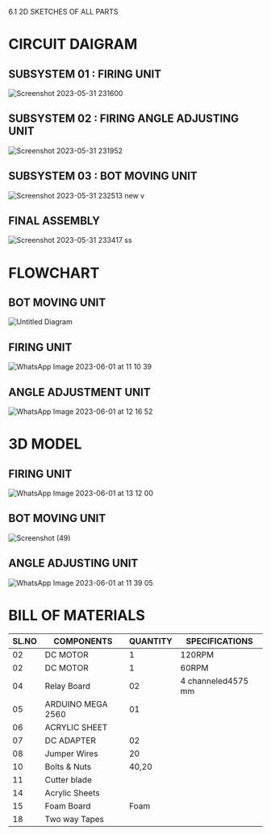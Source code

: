 6.1 2D SKETCHES OF ALL PARTS
# CIRCUIT DAIGRAM
## SUBSYSTEM 01 : FIRING UNIT
![Screenshot 2023-05-31 231600](https://github.com/N-Division-2022-2023-Even/Repo-07/assets/130956680/2eba2eb3-b561-4957-8268-1d208d6a36b6)


## SUBSYSTEM 02 : FIRING ANGLE ADJUSTING UNIT
![Screenshot 2023-05-31 231952](https://github.com/N-Division-2022-2023-Even/Repo-07/assets/130956680/9e06f274-dedb-4a3a-8167-753ad3b69fe6)


## SUBSYSTEM 03 : BOT MOVING UNIT
![Screenshot 2023-05-31 232513 new v](https://github.com/N-Division-2022-2023-Even/Repo-07/assets/130956680/0bac6e08-35e4-46c3-b252-91f7ed35c5c0)


## FINAL ASSEMBLY
![Screenshot 2023-05-31 233417 ss](https://github.com/N-Division-2022-2023-Even/Repo-07/assets/130956680/04c7c6b6-29c5-47a2-9e98-174c6fe37e64)



# FLOWCHART
## BOT MOVING UNIT
![Untitled Diagram](https://github.com/N-Division-2022-2023-Even/Repo-07/assets/130656643/206199c2-c4ca-4cb5-aff2-f0d14b44b212)


## FIRING UNIT
![WhatsApp Image 2023-06-01 at 11 10 39](https://github.com/N-Division-2022-2023-Even/Repo-07/assets/130656643/71674624-f1c2-4b71-a2fa-867594b60d9d)

## ANGLE ADJUSTMENT UNIT
![WhatsApp Image 2023-06-01 at 12 16 52](https://github.com/N-Division-2022-2023-Even/Repo-07/assets/130656643/220ad2bb-9085-4a4a-b9db-8e59c5646f49)




# 3D MODEL
## FIRING UNIT
![WhatsApp Image 2023-06-01 at 13 12 00](https://github.com/N-Division-2022-2023-Even/Repo-07/assets/130656643/93f96c87-f209-438d-953b-c0683dbe87e7)





## BOT MOVING UNIT
![Screenshot (49)](https://github.com/N-Division-2022-2023-Even/Repo-07/assets/130656643/39b7a9ff-0c84-40c6-a0a8-cbb228d36bb5)


## ANGLE ADJUSTING UNIT
![WhatsApp Image 2023-06-01 at 11 39 05](https://github.com/N-Division-2022-2023-Even/Repo-07/assets/130656643/d4711ae7-02ab-493a-aa11-52e48782d84d)












# BILL OF MATERIALS 

|SL.NO|COMPONENTS|QUANTITY|SPECIFICATIONS        |
|-----|----------|-------------|--------|
|02|DC MOTOR|1|120RPM| 
|02|DC MOTOR|1|60RPM|
|04|Relay Board|02|4 channeled4575 mm|  
|05|ARDUINO MEGA 2560 | 01| | 
|06|ACRYLIC SHEET|||
|07|DC ADAPTER|02||
|08|Jumper Wires|20|  |  
|10|Bolts & Nuts |40,20|   |   
|11|Cutter blade ||   |    
|14|Acrylic Sheets ||   |    
|15|Foam Board| Foam|    |
|18|Two way Tapes ||  |